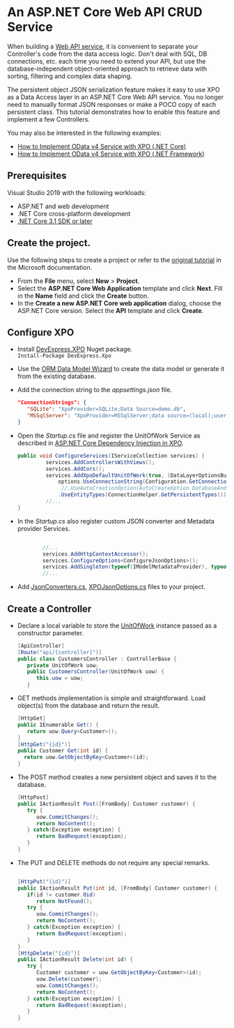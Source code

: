 # An ASP.NET Core Web API CRUD Service

When building a [Web API service](https://docs.microsoft.com/en-us/aspnet/core/tutorials/first-web-api?view=aspnetcore-3.1), it is convenient to separate your Controller's code from the data access logic. Don't deal with SQL, DB connections, etc. each time you need to extend your API, but use the database-independent object-oriented approach to retrieve data with sorting, filtering and complex data shaping.

The persistent object JSON serialization feature makes it easy to use XPO as a Data Access layer in an ASP.NET Core Web API service. You no longer need to manually format JSON responses or make a POCO copy of each persistent class. This tutorial demonstrates how to enable this feature and implement a few Controllers.

You may also be interested in the following examples:
* [How to Implement OData v4 Service with XPO (.NET Core)](https://github.com/DevExpress-Examples/XPO_how-to-implement-odata4-service-with-xpo-netcore)
* [How to Implement OData v4 Service with XPO (.NET Framework)](https://github.com/DevExpress-Examples/XPO_how-to-implement-odata4-service-with-xpo)


## Prerequisites
 Visual Studio 2019 with the following workloads:
 * ASP.NET and web development
 * .NET Core cross-platform development
 * [.NET Core 3.1 SDK or later](https://www.microsoft.com/net/download)
 
## Create the project.
Use the following steps to create a project or refer to the [original tutorial](https://docs.microsoft.com/en-us/aspnet/core/tutorials/first-web-api?view=aspnetcore-3.1) in the Microsoft documentation.
* From the **File** menu, select **New** > **Project**.
* Select the **ASP.NET Core Web Application** template and click **Next**. Fill in the **Name** field and click the **Create** button.
* In the **Create a new ASP.NET Core web application** dialog, choose the ASP.NET Core version. Select the **API** template and click **Create**.

## Configure XPO
* Install [DevExpress.XPO](https://www.nuget.org/packages/DevExpress.Xpo/) Nuget package.  
   `Install-Package DevExpress.Xpo`
* Use the [ORM Data Model Wizard](https://documentation.devexpress.com/CoreLibraries/14810) to create the data model or generate it from the existing database.
* Add the connection string to the *appsettings.json* file.  
   ```json
   "ConnectionStrings": {
      "SQLite": "XpoProvider=SQLite;Data Source=demo.db",
      "MSSqlServer": "XpoProvider=MSSqlServer;data source=(local);user id=sa;password=;initial catalog=XpoASPNETCoreDemo;Persist Security Info=true"
   }
   ```
* Open the *Startup.cs* file and register the UnitOfWork Service as described in [ASP.NET Core Dependency Injection in XPO](https://www.devexpress.com/Support/Center/Question/Details/T637597).  
   ```cs
   public void ConfigureServices(IServiceCollection services) {
            services.AddControllersWithViews();
            services.AddCors();
            services.AddXpoDefaultUnitOfWork(true, (DataLayerOptionsBuilder options) =>
                options.UseConnectionString(Configuration.GetConnectionString("MSSqlServer"))
                 //.UseAutoCreationOption(AutoCreateOption.DatabaseAndSchema) // debug only
                .UseEntityTypes(ConnectionHelper.GetPersistentTypes()));
            //...
   }

   ``` 

* In the *Startup.cs* also register custom JSON converter and Metadata provider Services. 
    ```cs

            //...
            services.AddHttpContextAccessor();
            services.ConfigureOptions<ConfigureJsonOptions>();
            services.AddSingleton(typeof(IModelMetadataProvider), typeof(XpoMetadataProvider));
            //...

   ```

* Add [JsonConverters.cs](CS/XpoSerialization/JsonConverters.cs), [XPOJsonOptions.cs](CS/XpoSerialization/XPOJsonOptions.cs) files to your project. 
## Create a Controller
* Declare a local variable to store the [UnitOfWork](https://documentation.devexpress.com/CoreLibraries/2138) instance passed as a constructor parameter.
   ```cs
   [ApiController]
   [Route("api/[controller]")]
   public class CustomersController : ControllerBase {
      private UnitOfWork uow;
      public CustomersController(UnitOfWork uow) {
         this.uow = uow;
      }
   ```
* GET methods implementation is simple and straightforward. Load object(s) from the database and return the result.  
   ```cs
   [HttpGet]
   public IEnumerable Get() {
      return uow.Query<Customer>();
   } 
   [HttpGet("{id}")]
   public Customer Get(int id) {
     return uow.GetObjectByKey<Customer>(id);
   }
   ```
* The POST method creates a new persistent object and saves it to the database.
   ```cs
   [HttpPost]
   public IActionResult Post([FromBody] Customer customer) {
      try {
         uow.CommitChanges();
         return NoContent();
      } catch(Exception exception) {
         return BadRequest(exception);
      }
   } 
 
   ```
* The PUT and DELETE methods do not require any special remarks.

   ```cs

   [HttpPut("{id}")]
   public IActionResult Put(int id, [FromBody] Customer customer) {
      if(id != customer.Oid)
         return NotFound();
      try {
         uow.CommitChanges();
         return NoContent();
      } catch(Exception exception) {
         return BadRequest(exception);
      }
   }
   [HttpDelete("{id}")]
   public IActionResult Delete(int id) {
      try {
         Customer customer = uow.GetObjectByKey<Customer>(id);
         uow.Delete(customer);
         uow.CommitChanges();
         return NoContent();
      } catch(Exception exception) {
         return BadRequest(exception);
      }
   } 

   ```
